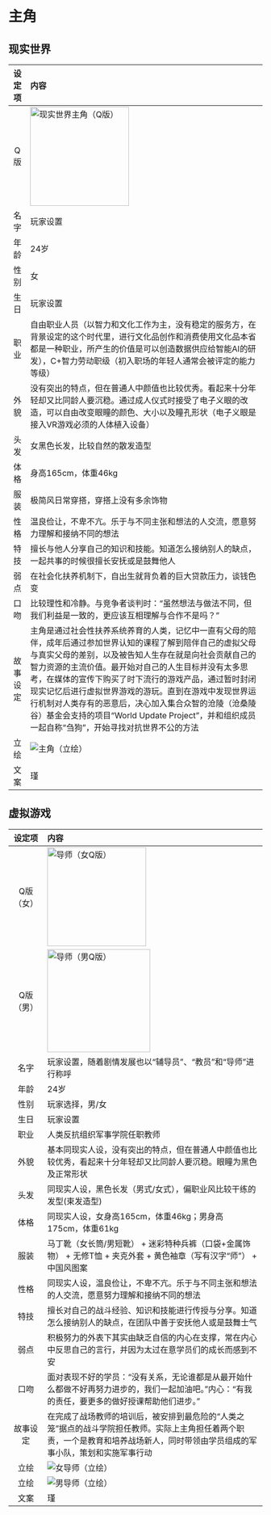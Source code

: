 # 主角

## 现实世界

|设定项|内容|
|:-:|:-|
|Q版|<img src="/img/Q/Q-char.png" alt="现实世界主角（Q版）" height="196px">|
|名字|玩家设置|
|年龄|24岁|
|性别|女|
|生日|玩家设置|
|职业|自由职业人员（以智力和文化工作为主，没有稳定的服务方，在背景设定的这个时代里，进行文化品创作和消费使用文化品本省都是一种职业，所产生的价值是可以创造数据供应给智能AI的研发），C+智力劳动职级（初入职场的年轻人通常会被评定的能力等级）|
|外貌|没有突出的特点，但在普通人中颜值也比较优秀。看起来十分年轻却又比同龄人要沉稳。通过成人仪式时接受了电子义眼的改造，可以自由改变眼瞳的颜色、大小以及瞳孔形状（电子义眼是接入VR游戏必须的人体植入设备）|
|头发|女黑色长发，比较自然的散发造型|
|体格|身高165cm，体重46kg|
|服装|极简风日常穿搭，穿搭上没有多余饰物|
|性格|温良俭让，不卑不亢。乐于与不同主张和想法的人交流，愿意努力理解和接纳不同的想法|
|特技|擅长与他人分享自己的知识和技能。知道怎么接纳别人的缺点，一起共事的时候很擅长安抚或是鼓舞他人|
|弱点|在社会化扶养机制下，自出生就背负着的巨大贷款压力，谈钱色变|
|口吻|比较理性和冷静。与竞争者谈判时：“虽然想法与做法不同，但我们利益是一致的，更应该互相理解与合作不是吗？”|
|故事设定|主角是通过社会性扶养系统养育的人类，记忆中一直有父母的陪伴，成年后通过参加世界认知的课程了解到陪伴自己的虚拟父母与真实父母的差别，以及被告知人生存在就是向社会贡献自己的智力资源的主流价值。最开始对自己的人生目标并没有太多思考，在媒体的宣传下购买了时下流行的游戏产品，通过暂时封闭现实记忆后进行虚拟世界游戏的游玩。直到在游戏中发现世界运行机制对人类存有的恶意后，决心加入集合众智的沧陵（沧桑陵谷）基金会支持的项目“World Update Project”，并和组织成员一起自称“刍狗”，开始寻找对抗世界不公的方法|
|立绘|![主角（立绘）](/img/figure/char.png)|
|文案|瑾|

## 虚拟游戏
|设定项|内容|
|:-:|:-|
|Q版（女）|<img src="/img/Q/Q-charF.png" alt="导师（女Q版）" height="196px">|
|Q版（男）|<img src="/img/Q/Q-charM.png" alt="导师（男Q版）" height="204px">|
|名字|玩家设置，随着剧情发展也以“辅导员”、“教员”和“导师”进行称呼|
|年龄|24岁|
|性别|玩家选择，男/女|
|生日|玩家设置|
|职业|人类反抗组织军事学院任职教师|
|外貌|基本同现实人设，没有突出的特点，但在普通人中颜值也比较优秀，看起来十分年轻却又比同龄人要沉稳。眼瞳为黑色及正常形状|
|头发|同现实人设，黑色长发（男式/女式），偏职业风比较干练的发型(束发造型)|
|体格|同现实人设，女身高165cm，体重46kg；男身高175cm，体重61kg|
|服装|马丁靴（女长筒/男短靴） + 迷彩特种兵裤（口袋+金属饰物） + 无修T恤 + 夹克外套 + 黄色袖章（写有汉字“师”） + 中国风图案|
|性格|同现实人设，温良俭让，不卑不亢。乐于与不同主张和想法的人交流，愿意努力理解和接纳不同的想法|
|特技|擅长对自己的战斗经验、知识和技能进行传授与分享。知道怎么接纳别人的缺点，在团队中善于安抚他人或是鼓舞士气|
|弱点|积极努力的外表下其实由缺乏自信的内心在支撑，常在内心中反思自己的言行，并因为太过在意学员们的成长而感到不安|
|口吻|面对表现不好的学员：“没有关系，无论谁都是从最开始什么都做不好再努力进步的，我们一起加油吧。”内心：“有我的责任，要更多的做好授课帮助他们进步。”|
|故事设定|在完成了战场教师的培训后，被安排到最危险的“人类之笼”据点的战斗学院担任教师。实际上主角担任着两个职责，一个是教育和培养战场新人，同时带领由学员组成的军事小队，策划和实施军事行动|
|立绘|![女导师（立绘）](/img/figure/charF.png)|
|立绘|![男导师（立绘）](/img/figure/charM.png)|
|文案|瑾|

